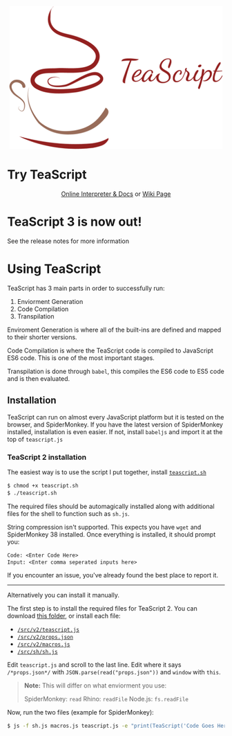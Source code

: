 <p align="center">
  <a href="http://vihanserver.tk/p/TeaScript/">
    <img alt="TeaScript" src="https://raw.githubusercontent.com/vihanb/TeaScript/master/logo/TeaScriptWide.png" height="330">
  </a>
</p>

# Try TeaScript
<p align="center">
  <a href="http://vihanserver.tk/p/TeaScript/">Online Interpreter & Docs</a> or <a href="https://esolangs.org/wiki/TeaScript">Wiki Page</a>

</p>

# TeaScript 3 is now out!
See the release notes for more information

# Using TeaScript
TeaScript has 3 main parts in order to successfully run:

 1. Enviorment Generation
 2. Code Compilation
 3. Transpilation
 
Enviroment Generation is where all of the built-ins are defined and mapped to their shorter versions.

Code Compilation is where the TeaScript code is compiled to JavaScript ES6 code. This is one of the most important stages.

Transpilation is done through `babel`, this compiles the ES6 code to ES5 code and is then evaluated.

## Installation

TeaScript can run on almost every JavaScript platform but it is tested on the browser, and SpiderMonkey. If you have the latest version of SpiderMonkey installed, installation is even easier. If not, install `babeljs` and import it at the top of `teascript.js`

### TeaScript 2 installation

The easiest way is to use the script I put together, install [`teascript.sh`](https://github.com/vihanb/TeaScript/blob/master/src/sh/teascript.sh)
```bash
$ chmod +x teascript.sh
$ ./teascript.sh 
```

The required files should be automagically installed along with additional files for the shell to function such as `sh.js`.

String compression isn't supported. This expects you have `wget` and SpiderMonkey 38 installed. Once everything is installed, it should prompt you:

```
Code: <Enter Code Here>
Input: <Enter comma seperated inputs here>
```

If you encounter an issue, you've already found the best place to report it.

---

Alternatively you can install it manually.

The first step is to install the required files for TeaScript 2. You can download [this folder](https://github.com/vihanb/TeaScript/tree/master/src/v2), or install each file:
 - [`/src/v2/teascript.js`](https://github.com/vihanb/TeaScript/blob/master/src/v2/teascript.js)
 - [`/src/v2/props.json`](https://github.com/vihanb/TeaScript/blob/master/src/v2/props.json)
 - [`/src/v2/macros.js`](https://github.com/vihanb/TeaScript/blob/master/src/v2/macros.js)
 - [`/src/sh/sh.js`](https://github.com/vihanb/TeaScript/blob/master/src/sh/sh.js)

Edit `teascript.js` and scroll to the last line. Edit where it says `/*props.json*/` with `JSON.parse(read("props.json"))` and `window` with `this`.

> **Note:** This will differ on what enviorment you use:
>
> SpiderMonkey: `read`
> Rhino: `readFile`
> Node.js: `fs.readFile`

Now, run the two files (example for SpiderMonkey):

```sh
$ js -f sh.js macros.js teascript.js -e "print(TeaScript('Code Goes Here',['input1'],{}).out)"
```
